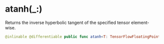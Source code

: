 # atanh(\_:)

Returns the inverse hyperbolic tangent of the specified tensor element-wise.

``` swift
@inlinable @differentiable public func atanh<T: TensorFlowFloatingPoint>(_ x: Tensor<T>) -> Tensor<T>
```
